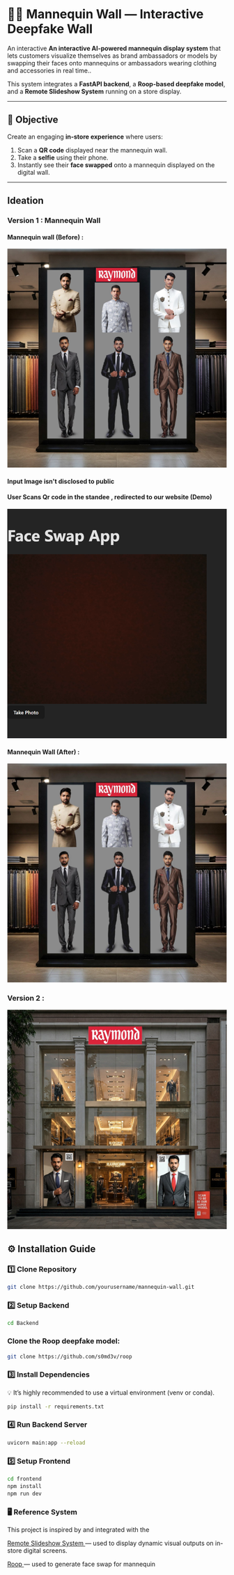 # 🧍‍♂️ Mannequin Wall — Interactive Deepfake Wall

An interactive **An interactive AI-powered mannequin display system** that lets customers visualize themselves as brand ambassadors or models by swapping their faces onto mannequins or ambassadors wearing clothing and accessories in real time..  

This system integrates a **FastAPI backend**, a **Roop-based deepfake model**, and a **Remote Slideshow System** running on a store display.

---

## 🎯 Objective

Create an engaging **in-store experience** where users:
1. Scan a **QR code** displayed near the mannequin wall.
2. Take a **selfie** using their phone.
3. Instantly see their **face swapped** onto a mannequin displayed on the digital wall.

---

## Ideation 

### Version 1 : Mannequin Wall 

#### Mannequin wall (Before) :

   ![Alt Text](Readme_assets/v1idea.jpg)

#### Input Image isn't disclosed to public

#### User Scans Qr code in the standee , redirected to our website (Demo) 

![Alt Text](Readme_assets/FaceSwapApp.png)


#### Mannequin Wall (After) :

![Alt Text](Readme_assets/output.jpg)



### Version 2 : 

![Alt Text](Readme_assets/v2-idea.jpg)


## ⚙️ Installation Guide

### 1️⃣ Clone Repository

```bash
git clone https://github.com/yourusername/mannequin-wall.git
``` 
### 2️⃣ Setup Backend

```bash
cd Backend
``` 
### Clone the Roop deepfake model:

```bash
git clone https://github.com/s0md3v/roop
``` 
### 3️⃣ Install Dependencies

💡 It’s highly recommended to use a virtual environment (venv or conda).

```bash
pip install -r requirements.txt
``` 

### 4️⃣ Run Backend Server

```bash
uvicorn main:app --reload
``` 

### 5️⃣ Setup Frontend

```bash
cd frontend
npm install
npm run dev
``` 

### 🖥️ Reference System
This project is inspired by and integrated with the 

<a href = " https://github.com/Suresh-Kumar-Nadar/Remote-Slideshow-System">Remote Slideshow System </a> —
used to display dynamic visual outputs on in-store digital screens. 


<a href = "https://github.com/s0md3v/roop">Roop </a> —
used to generate face swap for mannequin 





